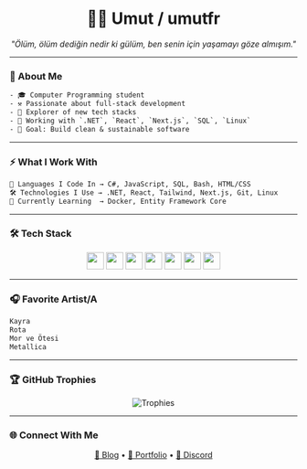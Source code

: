 <!-- Enhanced README by umutfr -->

<h1 align="center">🧑‍💻 Umut / umutfr</h1>
<p align="center"><i>"Ölüm, ölüm dediğin nedir ki gülüm, ben senin için yaşamayı göze almışım."</i></p>

---

### 🌌 About Me

```txt
- 🎓 Computer Programming student  
- ⚒️ Passionate about full-stack development  
- 🧪 Explorer of new tech stacks  
- 🔭 Working with `.NET`, `React`, `Next.js`, `SQL`, `Linux`  
- 🎯 Goal: Build clean & sustainable software  
```
---

<!-- 
<div align="center">
  <img src="https://github-readme-stats.vercel.app/api?username=umutfr&show_icons=true&theme=transparent" height="150" alt="stats graph" />
  <img src="https://github-readme-stats.vercel.app/api/top-langs?username=umutfr&show_icons=true&theme=transparent" height="150" alt="languages graph"  />
</div>
-->

### ⚡ What I Work With

```txt
🧠 Languages I Code In → C#, JavaScript, SQL, Bash, HTML/CSS
🛠️ Technologies I Use → .NET, React, Tailwind, Next.js, Git, Linux
🚀 Currently Learning  → Docker, Entity Framework Core
```
---


### 🛠️ Tech Stack
<p align="center">
  <img src="https://cdn.jsdelivr.net/gh/devicons/devicon/icons/csharp/csharp-original.svg" height="30" />
  <img src="https://cdn.jsdelivr.net/gh/devicons/devicon/icons/dotnetcore/dotnetcore-original.svg" height="30" />
  <img src="https://cdn.jsdelivr.net/gh/devicons/devicon/icons/javascript/javascript-original.svg" height="30" />
  <img src="https://cdn.jsdelivr.net/gh/devicons/devicon/icons/react/react-original.svg" height="30" />
  <img src="https://cdn.jsdelivr.net/gh/devicons/devicon/icons/nextjs/nextjs-original.svg" height="30" />
  <img src="https://cdn.jsdelivr.net/gh/devicons/devicon/icons/html5/html5-original.svg" height="30" />
  <img src="https://cdn.jsdelivr.net/gh/devicons/devicon/icons/linux/linux-original.svg" height="30" />
</p>

---

### 🎧 Favorite Artist/A

```txt
Kayra
Rota
Mor ve Ötesi
Metallica
```

---

### 🏆 GitHub Trophies
<p align="center">
  <img src="https://github-profile-trophy.vercel.app/?username=umutfr&theme=tokyonight&row=1&column=4" alt="Trophies" />
</p>

---

### 🌐 Connect With Me
<p align="center">
  <a href="" target="_blank">🔗 Blog</a> •
  <a href="https://umutfr.dev" target="_blank">💼 Portfolio</a> •
  <a href="" target="_blank">💬 Discord</a>
</p>

